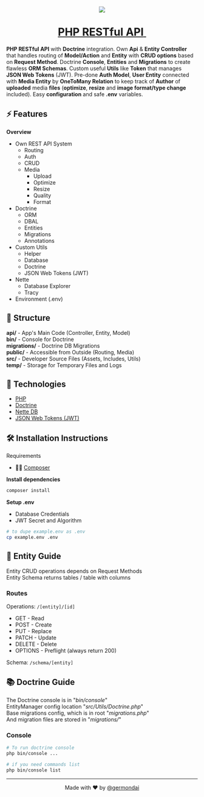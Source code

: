 <h1 align="center">
  <a href="https://api.germondai.com" target="_blank">
    <img align="center" src="https://skillicons.dev/icons?i=php,mysql" /><br/><br/>
    <span>PHP RESTful API</span>&nbsp;
  </a>
</h1>

**PHP RESTful API** with **Doctrine** integration. Own **Api** & **Entity Controller** that handles routing of **Model/Action** and **Entity** with **CRUD options** based on **Request Method**. Doctrine **Console**, **Entities** and **Migrations** to create flawless **ORM Schemas**. Custom useful **Utils** like **Token** that manages **JSON Web Tokens** (JWT). Pre-done **Auth Model**, **User Entity** connected with **Media Entity** by **OneToMany Relation** to keep track of **Author** of **uploaded** media **files** (**optimize**, **resize** and **image format/type change** included). Easy **configuration** and safe **.env** variables.

## ⚡️ Features

**Overview**

- Own REST API System
  - Routing
  - Auth
  - CRUD
  - Media
    - Upload
    - Optimize
    - Resize
    - Quality
    - Format
- Doctrine
  - ORM
  - DBAL
  - Entities
  - Migrations
  - Annotations
- Custom Utils
  - Helper
  - Database
  - Doctrine
  - JSON Web Tokens (JWT)
- Nette
  - Database Explorer
  - Tracy
- Environment (.env)

## 🧬 Structure

**api/** - App's Main Code (Controller, Entity, Model)\
**bin/** - Console for Doctrine\
**migrations/** - Doctrine DB Migrations\
**public/** - Accessible from Outside (Routing, Media)\
**src/** - Developer Source Files (Assets, Includes, Utils)\
**temp/** - Storage for Temporary Files and Logs

## 🧠 Technologies

- <a href="https://www.php.net/" target="_blank">PHP</a>
- <a href="https://www.doctrine-project.org/" target="_blank">Doctrine</a>
- <a href="https://doc.nette.org/en/database" target="_blank">Nette DB</a>
- <a href="https://jwt.io/" target="_blank">JSON Web Tokens (JWT)</a>

## 🛠️ Installation Instructions

Requirements

- 👨‍💻 <a href="https://getcomposer.org/" target="_blank">Composer</a>

**Install dependencies**

```bash
composer install
```

**Setup .env**

- Database Credentials
- JWT Secret and Algorithm

```bash
# to dupe example.env as .env
cp example.env .env
```

## 📝 Entity Guide

Entity CRUD operations depends on Request Methods\
Entity Schema returns tables / table with columns

### Routes

Operations: `/[entity]/[id]`

- GET - Read
- POST - Create
- PUT - Replace
- PATCH - Update
- DELETE - Delete
- OPTIONS - Preflight (always return 200)

Schema: `/schema/[entity]`

## 📚 Doctrine Guide

The Doctrine console is in "_bin/console_"\
EntityManager config location "_src/Utils/Doctrine.php_"\
Base migrations config, which is in root "_migrations.php_"\
And migration files are stored in "_migrations/_"

### Console

```bash
# To run doctrine console
php bin/console ...

# if you need commands list
php bin/console list
```

---

<p align="center">
    <span>Made with ❤️ by</span>
    <a href="https://github.com/germondai" target="_blank">@germondai</a>
</p>

